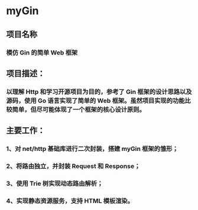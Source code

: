 # myGin
## 项目名称
### 模仿 Gin 的简单 Web 框架
## 项目描述：
### 以理解 Http 和学习开源项目为目的，参考了 Gin 框架的设计思路以及源码，使用 Go 语言实现了简单的 Web 框架。虽然项目实现的功能比较简单，但尽可能体现了一个框架的核心设计原则。
## 主要工作：
### 1、对 net/http 基础库进行二次封装，搭建 myGin 框架的雏形；
### 2、将路由独立，并封装 Request 和 Response；
### 3、使用 Trie 树实现动态路由解析；
### 4、实现静态资源服务，支持 HTML 模板渲染。
